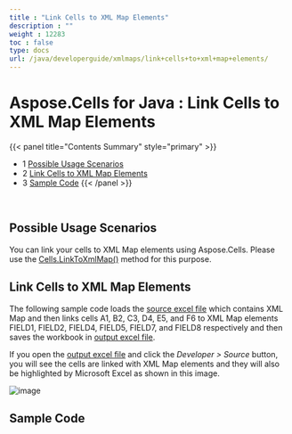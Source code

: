 ```yaml
---
title : "Link Cells to XML Map Elements" 
description : "" 
weight : 12283 
toc : false
type: docs
url: /java/developerguide/xmlmaps/link+cells+to+xml+map+elements/
---
```


# Aspose.Cells for Java : Link Cells to XML Map Elements


{{< panel title="Contents Summary" style="primary" >}}
*   1 [Possible Usage Scenarios](#possible-usage-scenarios)
*   2 [Link Cells to XML Map Elements](#link-cells-to-xml-map-elements)
*   3 [Sample Code](#sample-code)
{{< /panel >}}
 

 


## Possible Usage Scenarios

You can link your cells to XML Map elements using Aspose.Cells. Please use the [Cells.LinkToXmlMap()](https://apireference.aspose.com/java/cells/com.aspose.cells/cells#linkToXmlMap(java.lang.String,%20int,%20int,%20java.lang.String)) method for this purpose.

## Link Cells to XML Map Elements

The following sample code loads the [source excel file](https://docs2.aspose.com/cells/java/attachments/5275800/5472518.xlsx) which contains XML Map and then links cells A1, B2, C3, D4, E5, and F6 to XML Map elements FIELD1, FIELD2, FIELD4, FIELD5, FIELD7, and FIELD8 respectively and then saves the workbook in [output excel file](https://docs2.aspose.com/cells/java/attachments/5275800/5472517.xlsx).

If you open the [output excel file](https://docs2.aspose.com/cells/java/attachments/5275800/5472517.xlsx) and click the *Developer > Source* button, you will see the cells are linked with XML Map elements and they will also be highlighted by Microsoft Excel as shown in this image.

![image](https://docs2.aspose.com/cells/java/attachments/5275800/5472516.png)

## Sample Code

